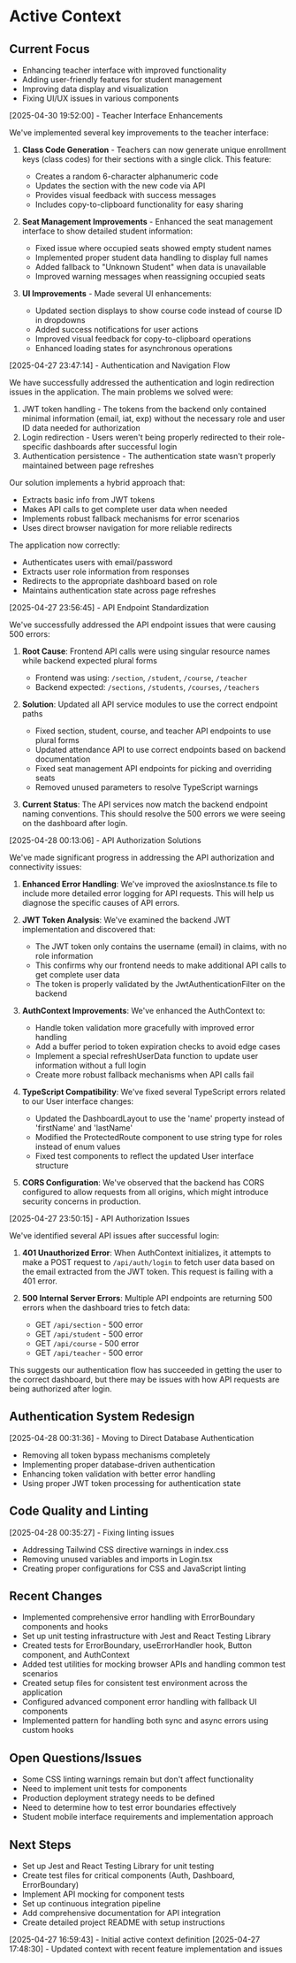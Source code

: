 # Active Context

## Current Focus
- Enhancing teacher interface with improved functionality
- Adding user-friendly features for student management
- Improving data display and visualization
- Fixing UI/UX issues in various components

[2025-04-30 19:52:00] - Teacher Interface Enhancements

We've implemented several key improvements to the teacher interface:

1. **Class Code Generation** - Teachers can now generate unique enrollment keys (class codes) for their sections with a single click. This feature:
   - Creates a random 6-character alphanumeric code
   - Updates the section with the new code via API
   - Provides visual feedback with success messages
   - Includes copy-to-clipboard functionality for easy sharing

2. **Seat Management Improvements** - Enhanced the seat management interface to show detailed student information:
   - Fixed issue where occupied seats showed empty student names
   - Implemented proper student data handling to display full names
   - Added fallback to "Unknown Student" when data is unavailable
   - Improved warning messages when reassigning occupied seats

3. **UI Improvements** - Made several UI enhancements:
   - Updated section displays to show course code instead of course ID in dropdowns
   - Added success notifications for user actions
   - Improved visual feedback for copy-to-clipboard operations
   - Enhanced loading states for asynchronous operations

[2025-04-27 23:47:14] - Authentication and Navigation Flow

We have successfully addressed the authentication and login redirection issues in the application. The main problems we solved were:

1. JWT token handling - The tokens from the backend only contained minimal information (email, iat, exp) without the necessary role and user ID data needed for authorization
2. Login redirection - Users weren't being properly redirected to their role-specific dashboards after successful login
3. Authentication persistence - The authentication state wasn't properly maintained between page refreshes

Our solution implements a hybrid approach that:
- Extracts basic info from JWT tokens
- Makes API calls to get complete user data when needed
- Implements robust fallback mechanisms for error scenarios
- Uses direct browser navigation for more reliable redirects

The application now correctly:
- Authenticates users with email/password
- Extracts user role information from responses
- Redirects to the appropriate dashboard based on role
- Maintains authentication state across page refreshes

[2025-04-27 23:56:45] - API Endpoint Standardization

We've successfully addressed the API endpoint issues that were causing 500 errors:

1. **Root Cause**: Frontend API calls were using singular resource names while backend expected plural forms
   - Frontend was using: `/section`, `/student`, `/course`, `/teacher` 
   - Backend expected: `/sections`, `/students`, `/courses`, `/teachers`

2. **Solution**: Updated all API service modules to use the correct endpoint paths
   - Fixed section, student, course, and teacher API endpoints to use plural forms
   - Updated attendance API to use correct endpoints based on backend documentation
   - Fixed seat management API endpoints for picking and overriding seats
   - Removed unused parameters to resolve TypeScript warnings

3. **Current Status**: The API services now match the backend endpoint naming conventions. This should resolve the 500 errors we were seeing on the dashboard after login.

[2025-04-28 00:13:06] - API Authorization Solutions

We've made significant progress in addressing the API authorization and connectivity issues:

1. **Enhanced Error Handling**: We've improved the axiosInstance.ts file to include more detailed error logging for API requests. This will help us diagnose the specific causes of API errors.

2. **JWT Token Analysis**: We've examined the backend JWT implementation and discovered that:
   - The JWT token only contains the username (email) in claims, with no role information
   - This confirms why our frontend needs to make additional API calls to get complete user data
   - The token is properly validated by the JwtAuthenticationFilter on the backend

3. **AuthContext Improvements**: We've enhanced the AuthContext to:
   - Handle token validation more gracefully with improved error handling
   - Add a buffer period to token expiration checks to avoid edge cases
   - Implement a special refreshUserData function to update user information without a full login
   - Create more robust fallback mechanisms when API calls fail

4. **TypeScript Compatibility**: We've fixed several TypeScript errors related to our User interface changes:
   - Updated the DashboardLayout to use the 'name' property instead of 'firstName' and 'lastName'
   - Modified the ProtectedRoute component to use string type for roles instead of enum values
   - Fixed test components to reflect the updated User interface structure

5. **CORS Configuration**: We've observed that the backend has CORS configured to allow requests from all origins, which might introduce security concerns in production.

[2025-04-27 23:50:15] - API Authorization Issues

We've identified several API issues after successful login:

1. **401 Unauthorized Error**: When AuthContext initializes, it attempts to make a POST request to `/api/auth/login` to fetch user data based on the email extracted from the JWT token. This request is failing with a 401 error.

2. **500 Internal Server Errors**: Multiple API endpoints are returning 500 errors when the dashboard tries to fetch data:
   - GET `/api/section` - 500 error
   - GET `/api/student` - 500 error
   - GET `/api/course` - 500 error
   - GET `/api/teacher` - 500 error

This suggests our authentication flow has succeeded in getting the user to the correct dashboard, but there may be issues with how API requests are being authorized after login.

## Authentication System Redesign
[2025-04-28 00:31:36] - Moving to Direct Database Authentication
- Removing all token bypass mechanisms completely
- Implementing proper database-driven authentication
- Enhancing token validation with better error handling
- Using proper JWT token processing for authentication state

## Code Quality and Linting
[2025-04-28 00:35:27] - Fixing linting issues
- Addressing Tailwind CSS directive warnings in index.css
- Removing unused variables and imports in Login.tsx
- Creating proper configurations for CSS and JavaScript linting

## Recent Changes
- Implemented comprehensive error handling with ErrorBoundary components and hooks
- Set up unit testing infrastructure with Jest and React Testing Library
- Created tests for ErrorBoundary, useErrorHandler hook, Button component, and AuthContext
- Added test utilities for mocking browser APIs and handling common test scenarios
- Created setup files for consistent test environment across the application
- Configured advanced component error handling with fallback UI components
- Implemented pattern for handling both sync and async errors using custom hooks

## Open Questions/Issues
- Some CSS linting warnings remain but don't affect functionality
- Need to implement unit tests for components
- Production deployment strategy needs to be defined
- Need to determine how to test error boundaries effectively
- Student mobile interface requirements and implementation approach

## Next Steps
- Set up Jest and React Testing Library for unit testing
- Create test files for critical components (Auth, Dashboard, ErrorBoundary)
- Implement API mocking for component tests
- Set up continuous integration pipeline
- Add comprehensive documentation for API integration
- Create detailed project README with setup instructions

[2025-04-27 16:59:43] - Initial active context definition
[2025-04-27 17:48:30] - Updated context with recent feature implementation and issues
